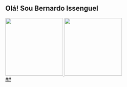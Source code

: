 ## Olá! Sou Bernardo Issenguel 
 <div>
  <a href="https://github.com/Be-issenguel">
  <img height="180em" src="https://github-readme-stats.vercel.app/api?username=Be-issenguel&show_icons=true&theme=dark&include_all_commits=true&count_private=true"/>
  <img height="180em" src="https://github-readme-stats.vercel.app/api/top-langs/?username=Be-issenguel&layout=compact&langs_count=7&theme=dark"/>
</div> 
##
